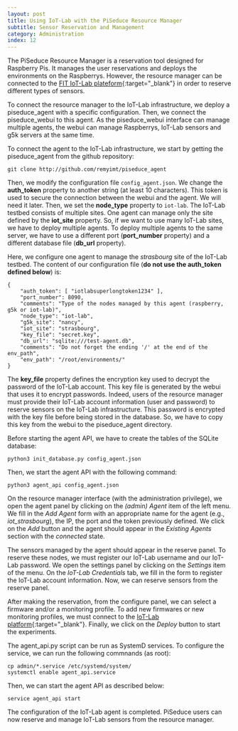 ```yaml
---
layout: post
title: Using IoT-Lab with the PiSeduce Resource Manager
subtitle: Sensor Reservation and Management
category: Administration
index: 12
---
```

The PiSeduce Resource Manager is a reservation tool designed for Raspberry Pis.
It manages the user reservations and deploys the environments on the Raspberrys.
However, the resource manager can be connected to the [FIT IoT-Lab
plateform](https://www.iot-lab.info/){:target="_blank"} in order to reserve
different types of sensors.

To connect the resource manager to the IoT-Lab infrastructure, we deploy a
piseduce_agent with a specific configuration. Then, we connect the
piseduce_webui to this agent. As the piseduce_webui interface can manage
multiple agents, the webui can manage Raspberrys, IoT-Lab sensors and g5k
servers at the same time.

To connect the agent to the IoT-Lab infrastructure, we start by getting the
piseduce_agent from the github repository:
```
git clone http://github.com/remyimt/piseduce_agent
```

Then, we modify the configuration file `config_agent.json`. We change the
**auth_token** property to another string (at least 10 characters). This token
is used to secure the connection between the webui and the agent. We will need
it later. Then, we set the **node_type** property to `iot-lab`. The IoT-Lab
testbed consists of multiple sites. One agent can manage only the site defined
by the **iot_site** property. So, if we want to use many IoT-Lab sites, we have
to deploy multiple agents. To deploy multiple agents to the same server, we have
to use a different port (**port_number** property) and a different database file
(**db_url** property).

Here, we configure one agent to manage the *strasbourg* site of the IoT-Lab
testbed. The content of our configuration file (**do not use the auth_token
defined below**) is:
```
{
    "auth_token": [ "iotlabsuperlongtoken1234" ],
    "port_number": 8090,
    "comments": "Type of the nodes managed by this agent (raspberry, g5k or iot-lab)",
    "node_type": "iot-lab",
    "g5k_site": "nancy",
    "iot_site": "strasbourg",
    "key_file": "secret.key",
    "db_url": "sqlite:///test-agent.db",
    "comments": "Do not forget the ending '/' at the end of the env_path",
    "env_path": "/root/environments/"
}
```

The **key_file** property defines the encryption key used to decrypt the
password of the IoT-Lab account. This key file is generated by the webui that
uses it to encrypt passwords. Indeed, users of the resource manager must provide
their IoT-Lab account information (user and password) to reserve sensors on the
IoT-Lab infrastructure. This password is encrypted with the key file before
being stored in the database. So, we have to copy this key from the webui to the
piseduce_agent directory.

Before starting the agent API, we have to create the tables of the SQLite
database:
```
python3 init_database.py config_agent.json
```
Then, we start the agent API with the following command:
```
python3 agent_api config_agent.json
```

On the resource manager interface (with the administration privilege), we open
the agent panel by clicking on the *(admin) Agent* item of the left menu. We
fill in the *Add Agent* form with an appropriate name for the agent (e.g.,
*iot_strasbourg*), the IP, the port and the token previously defined. We click
on the *Add* button and the agent should appear in the *Existing Agents* section
with the *connected* state.

The sensors managed by the agent should appear in the reserve panel. To reserve
these nodes, we must register our IoT-Lab username and our IoT-Lab password. We
open the settings panel by clicking on the *Settings* item of the menu. On the
*IoT-Lab Credentials* tab, we fill in the form to register the IoT-Lab account
information. Now, we can reserve sensors from the reserve panel.

After making the reservation, from the configure panel, we can select a firmware
and/or a monitoring profile. To add new firmwares or new monitoring profiles, we
must connect to the [IoT-Lab
platform](https://www.iot-lab.info/){:target="_blank"}. Finally, we click on the
*Deploy* button to start the experiments.

The agent_api.py script can be run as SystemD services. To
configure the service, we can run the following commnands (as root):
```
cp admin/*.service /etc/systemd/system/
systemctl enable agent_api.service
```
Then, we can start the agent API as described below:
```
service agent_api start
```

The configuration of the IoT-Lab agent is completed. PiSeduce users can now reserve
and manage IoT-Lab sensors from the resource manager.
